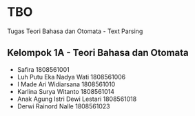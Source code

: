 # TBO
Tugas Teori Bahasa dan Otomata - Text Parsing 

## Kelompok 1A - Teori Bahasa dan Otomata

- Safira 1808561001
- Luh Putu Eka Nadya Wati 1808561006
- I Made Ari Widiarsana 1808561010
- Karlina Surya Witanto 1808561014
- Anak Agung Istri Dewi Lestari 1808561018
- Derwi Rainord Nalle 1808561023
